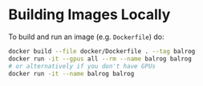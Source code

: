 # Building Images Locally

To build and run an image (e.g. `Dockerfile`) do:

```bash
docker build --file docker/Dockerfile . --tag balrog
docker run -it --gpus all --rm --name balrog balrog
# or alternatively if you don't have GPUs
docker run -it --name balrog balrog
```
